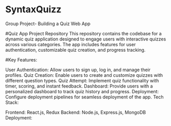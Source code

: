 # SyntaxQuizz
Group Project- Building a Quiz Web App

#Quiz App Project Repository
This repository contains the codebase for a dynamic quiz application designed to engage users with interactive quizzes across various categories. The app includes features for user authentication, customizable quiz creation, and progress tracking.

#Key Features:

User Authentication: Allow users to sign up, log in, and manage their profiles.
Quiz Creation: Enable users to create and customize quizzes with different question types.
Quiz Attempt: Implement quiz functionality with timer, scoring, and instant feedback.
Dashboard: Provide users with a personalized dashboard to track quiz history and progress.
Deployment: Configure deployment pipelines for seamless deployment of the app.
Tech Stack:

Frontend: React.js, Redux
Backend: Node.js, Express.js, MongoDB
Deployment: 
